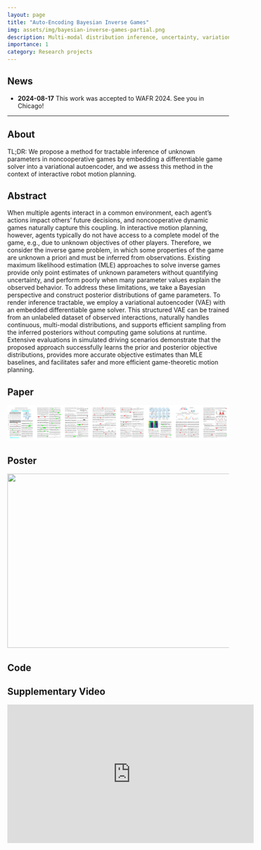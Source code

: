 ```yaml
---
layout: page
title: "Auto-Encoding Bayesian Inverse Games"
img: assets/img/bayesian-inverse-games-partial.png
description: Multi-modal distribution inference, uncertainty, variational methods, differentiable programming
importance: 1
category: Research projects
---
```


## News

* **2024-08-17** This work was accepted to WAFR 2024. See you in Chicago!

---

## About 

TL;DR: We propose a method for tractable inference of unknown parameters in noncooperative games by embedding a differentiable game solver into a variational autoencoder, and we assess this method in the context of interactive robot motion planning.

## Abstract

When multiple agents interact in a common environment, each agent’s actions impact others’ future decisions, and noncooperative dynamic games naturally capture this coupling. In interactive motion planning, however, agents typically do not have access to a complete model of the game, e.g., due to unknown objectives of other players. Therefore, we consider the inverse game problem, in which some properties of the game are unknown a priori and must be inferred from observations. Existing maximum likelihood estimation (MLE) approaches to solve inverse games provide only point estimates of unknown parameters without quantifying uncertainty, and perform poorly when many parameter values explain the observed behavior. To address these limitations, we take a Bayesian perspective and construct posterior distributions of game parameters. To render inference tractable, we employ a variational autoencoder (VAE) with an embedded differentiable game solver. This structured VAE can be trained from an unlabeled dataset of observed interactions, naturally handles continuous, multi-modal distributions, and supports efficient sampling from the inferred posteriors without computing game solutions at runtime. Extensive evaluations in simulated driving scenarios demonstrate that the proposed approach successfully learns the prior and posterior objective distributions, provides more accurate objective estimates than MLE baselines, and facilitates safer and more efficient game-theoretic motion planning.

## Paper

<a href ="https://arxiv.org/abs/2402.08902"><img src="/assets/img/liu2024wafr_teaser.png"></a>

<!-- <a href ="https://ieeexplore.ieee.org/document/10137879"><img src="/assets/img/liu2023ral_teaser.png"></a> -->

<!-- ```
@article{liu2022learning,
  title={Learning to Play Trajectory Games Against Opponents with Unknown Objectives},
  author={Liu, Xinjie and Peters, Lasse and Alonso-Mora, Javier},
  journal={IEEE Robotics and Automation Letters (RA-L)},
  year={2023}
}
``` -->

## Poster

<a href ="https://xinjie-liu.github.io/assets/pdf/liu2024auto.pdf"><img src="https://xinjie-liu.github.io/assets/img/liu2024auto.png" width = "560" height = "396"></a>

## Code

<!-- * [The original solver implementation used in this work and experiment code](https://github.com/xinjie-liu/DifferentiableAdaptiveGames.jl)

* [A more optimized implementation of the solver.](https://github.com/JuliaGameTheoreticPlanning/MCPTrajectoryGameSolver.jl) -->

<!-- ## Poster -->

<!-- <a href ="https://xinjie-liu.github.io/assets/pdf/Liu2023learningPoster(full).pdf"><img src="https://xinjie-liu.github.io/assets/img/liu2023ral_poster.png" width = "560" height = "396"></a> -->

<!-- ## Short Talk -->

<!-- <iframe width="560" height="315" src="https://www.youtube.com/embed/X_xMdyxNads?si=mTP2jUT5JiP1-dtg" title="YouTube video player" frameborder="0" allow="accelerometer; autoplay; clipboard-write; encrypted-media; gyroscope; picture-in-picture; web-share" allowfullscreen></iframe> -->

<!-- ## Slides -->

<!-- <a href ="https://xinjie-liu.github.io/static/talks/Xinjie2023TUD.pdf"><img src="/assets/img/Xinjie2023TUD-1.png" width = "560" height = "315"></a> -->


## Supplementary Video

<iframe width="560" height="315" src="https://www.youtube.com/embed/hjb2GqbNIIE?si=5wr9hPFjPWe9RSZA" title="YouTube video player" frameborder="0" allow="accelerometer; autoplay; clipboard-write; encrypted-media; gyroscope; picture-in-picture; web-share" referrerpolicy="strict-origin-when-cross-origin" allowfullscreen></iframe>

